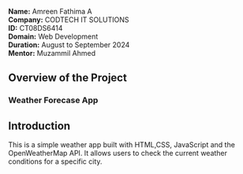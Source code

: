 **Name:** Amreen Fathima A<br>
**Company:** CODTECH IT SOLUTIONS<br>
**ID:** CT08DS6414<br>
**Domain:** Web Development<br>
**Duration:** August to September 2024<br>
**Mentor:** Muzammil Ahmed<br>

## Overview of the Project

### Weather Forecase App

## Introduction
This is a simple weather app built with HTML,CSS, JavaScript and the OpenWeatherMap API. It allows users to check the current weather conditions for a specific city.
